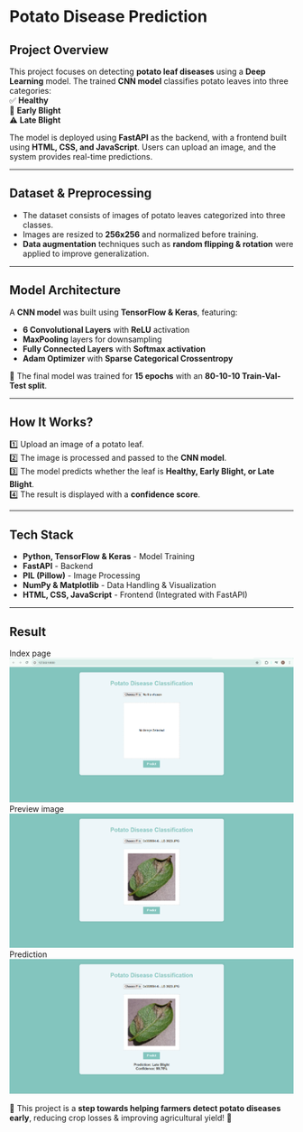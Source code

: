 # Potato Disease Prediction

## Project Overview  
This project focuses on detecting **potato leaf diseases** using a **Deep Learning** model. The trained **CNN model** classifies potato leaves into three categories:  
✅ **Healthy**  
🚨 **Early Blight**  
⚠️ **Late Blight**  

The model is deployed using **FastAPI** as the backend, with a frontend built using **HTML, CSS, and JavaScript**. Users can upload an image, and the system provides real-time predictions.  

---

## Dataset & Preprocessing  
- The dataset consists of images of potato leaves categorized into three classes.  
- Images are resized to **256x256** and normalized before training.  
- **Data augmentation** techniques such as **random flipping & rotation** were applied to improve generalization.  

---

## Model Architecture  
A **CNN model** was built using **TensorFlow & Keras**, featuring:  
- **6 Convolutional Layers** with **ReLU** activation  
- **MaxPooling** layers for downsampling  
- **Fully Connected Layers** with **Softmax activation**  
- **Adam Optimizer** with **Sparse Categorical Crossentropy**  

🚀 The final model was trained for **15 epochs** with an **80-10-10 Train-Val-Test split**.  

---

## How It Works?  
1️⃣ Upload an image of a potato leaf.  
2️⃣ The image is processed and passed to the **CNN model**.  
3️⃣ The model predicts whether the leaf is **Healthy, Early Blight, or Late Blight**.  
4️⃣ The result is displayed with a **confidence score**.  

---

## Tech Stack  
- **Python, TensorFlow & Keras** - Model Training  
- **FastAPI** - Backend  
- **PIL (Pillow)** - Image Processing  
- **NumPy & Matplotlib** - Data Handling & Visualization  
- **HTML, CSS, JavaScript** - Frontend (Integrated with FastAPI)  

---
## Result
Index page
![Index](Index_page.png)
Preview image
![Preview](Choose_image.png)
Prediction
![Prediction](Prediction.png)

🥔 This project is a **step towards helping farmers detect potato diseases early**, reducing crop losses & improving agricultural yield! 🌱  
